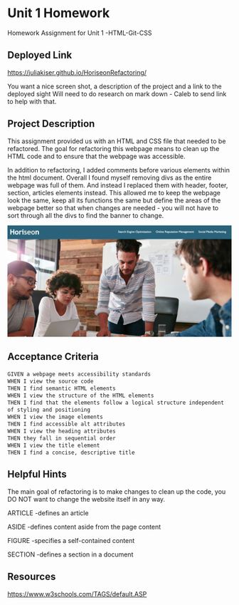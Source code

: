 # Unit 1 Homework
Homework Assignment for Unit 1 -HTML-Git-CSS

## Deployed Link
https://juliakiser.github.io/HoriseonRefactoring/

You want a nice screen shot, a description of the project and a link to the deployed sight
Will need to do research on mark down - Caleb to send link to help with that. 

## Project Description

This assignment provided us with an HTML and CSS file that needed to be refactored. The goal for refactoring this webpage means to clean up the HTML code and to ensure that the webpage was accessible. 

In addition to refactoring, I added comments before various elements within the html document. Overall I found myself removing divs as the entire webpage was full of them. And instead I replaced them with header, footer, section, articles elements instead. This allowed me to keep the webpage look the same, keep all its functions the same but define the areas of the webpage better so that when changes are needed - you will not have to sort through all the divs to find the banner to change.


![](assets/images/ScreenShot.png)

## Acceptance Criteria

```
GIVEN a webpage meets accessibility standards
WHEN I view the source code
THEN I find semantic HTML elements
WHEN I view the structure of the HTML elements
THEN I find that the elements follow a logical structure independent of styling and positioning
WHEN I view the image elements
THEN I find accessible alt attributes
WHEN I view the heading attributes
THEN they fall in sequential order
WHEN I view the title element
THEN I find a concise, descriptive title

```
## Helpful Hints

The main goal of refactoring is to make changes to clean up the code, you DO NOT want to change the website itself in any way.

ARTICLE -defines an article

ASIDE -defines content aside from the page content

FIGURE -specifies a self-contained content

SECTION -defines a section in a document

## Resources
https://www.w3schools.com/TAGS/default.ASP


